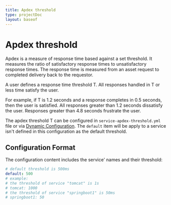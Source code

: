 ```yaml
---
title: Apdex threshold
type: projectDoc
layout: baseof
---
```

# Apdex threshold

Apdex is a measure of response time based against a set threshold. It measures the ratio of satisfactory response times
to unsatisfactory response times. The response time is measured from an asset request to completed delivery back to 
the requestor.
 
A user defines a response time threshold T. All responses handled in T or less time satisfy the user.
 
For example, if T is 1.2 seconds and a response completes in 0.5 seconds, then the user is satisfied. All responses 
greater than 1.2 seconds dissatisfy the user. Responses greater than 4.8 seconds frustrate the user.

The apdex threshold T can be configured in `service-apdex-threshold.yml` file or via [Dynamic Configuration](dynamic-config). 
The `default` item will be apply to a service isn't defined in this configuration as the default threshold.

## Configuration Format

The configuration content includes the service' names and their threshold:

```yml
# default threshold is 500ms
default: 500
# example:
# the threshold of service "tomcat" is 1s
# tomcat: 1000
# the threshold of service "springboot1" is 50ms
# springboot1: 50
```
